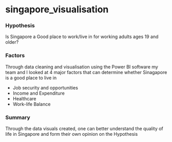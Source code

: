 # singapore_visualisation
### Hypothesis
Is Singapore a Good place to work/live in for working adults ages 19 and older?

### Factors
Through data cleaning and visualisation using the Power BI software my team and I looked at 4 major factors that can determine whether Sinagapore is a good place to live in
- Job security and opportunities
- Income and Expenditure
- Healthcare
- Work-life Balance

### Summary
Through the data visuals created, one can better understand the quality of life in Singapore and form their own opinion on the Hypothesis
